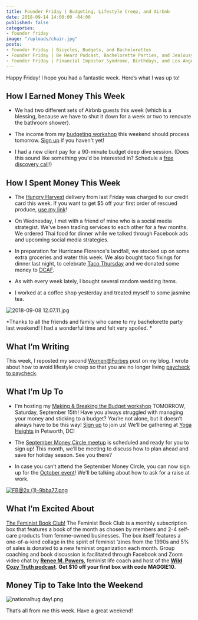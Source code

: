```yaml
---
title: Founder Friday | Budgeting, Lifestyle Creep, and Airbnb
date: 2018-09-14 14:00:00 -04:00
published: false
categories:
- founder friday
image: "/uploads/chair.jpg"
posts:
- Founder Friday | Bicycles, Budgets, and Bachelorettes
- Founder Friday | Be Heard Podcast, Bachelorette Parties, and Jealousy
- Founder Friday | Financial Impostor Syndrome, Birthdays, and Los Angeles
---
```


Happy Friday! I hope you had a fantastic week. Here’s what I was up to!

## **How I Earned Money This Week**

* We had two different sets of Airbnb guests this week (which is a blessing, because we have to shut it down for a week or two to renovate the bathroom shower).

* The income from my [budgeting workshop](https://www.eventbrite.com/e/making-breaking-the-budget-workshop-tickets-48317128833) this weekend should process tomorrow. [Sign up](https://www.eventbrite.com/e/making-breaking-the-budget-workshop-tickets-48317128833) if you haven't yet!

* I had a new client pay for a 90-minute budget deep dive session. (Does this sound like something you'd be interested in? Schedule a [free discovery call](https://maggiegermanofinancialcoaching.as.me/discovery)!)

## **How I Spent Money This Week**

* The [Hungry Harvest](https://www.hungryharvest.net/) delivery from last Friday was charged to our credit card this week. If you want to get $5 off your first order of rescued produce, [use my link](http://hharvest.net/m5didTk)!

* On Wednesday, I met with a friend of mine who is a social media strategist. We've been trading services to each other for a few months. We ordered Thai food for dinner while we talked through Facebook ads and upcoming social media strategies.

* In preparation for Hurricane Florence's landfall, we stocked up on some extra groceries and water this week. We also bought taco fixings for dinner last night, to celebrate [Taco Thursday](https://dcabortionfund.org/events/) and we donated some money to [DCAF](https://dcabortionfund.org/).

* As with every week lately, I bought several random wedding items. 

* I worked at a coffee shop yesterday and treated myself to some jasmine tea.

![2018-09-08 12.07.11.jpg](/uploads/2018-09-08%2012.07.11.jpg)

*Thanks to all the friends and family who came to my bachelorette party last weekend! I had a wonderful time and felt very spoiled. *

## **What I’m Writing**

This week, I reposted my second [Women@Forbes](https://www.forbes.com/sites/maggiegermano) post on my blog. I wrote about how to avoid lifestyle creep so that you are no longer living [paycheck to paycheck](https://www.maggiegermano.com/blog/5-ways-to-stop-living-paycheck-to-paycheck/).

## **What I’m Up To**

* I'm hosting my [Making & Breaking the Budget workshop](https://www.eventbrite.com/e/making-breaking-the-budget-workshop-tickets-48317128833) TOMORROW, Saturday, September 15th! Have you always struggled with managing your money and sticking to a budget? You’re not alone, but it doesn’t always have to be this way! [Sign up](https://www.eventbrite.com/e/making-breaking-the-budget-workshop-tickets-48317128833) to join us! We’ll be gathering at [Yoga Heights](https://yogaheightsdc.com/) in Petworth, DC!

* The [September Money Circle meetup](https://www.maggiegermano.com/events/starting-early-planning-and-saving-for-holiday-spending/) is scheduled and ready for you to sign up! This month, we’ll be meeting to discuss how to plan ahead and save for holiday season. See you there?

* In case you can’t attend the September Money Circle, you can now sign up for the [October event](https://www.maggiegermano.com/events/how-to-ask-for-a-raise/)! We'll be talking about how to ask for a raise at work.

[![FB@2x (1)-9bba77.png](/uploads/FB@2x%20(1)-9bba77.png)](https://www.eventbrite.com/e/making-breaking-the-budget-workshop-tickets-48317128833)

## **What I’m Excited About**

[The Feminist Book Club!](https://www.feministbookclub.com/) The Feminist Book Club is a monthly subscription box that features a book of the month as chosen by members and 2-4 self-care products from femme-owned businesses. The box itself features a one-of-a-kind collage in the spirit of feminist ‘zines from the 1990s and 5% of sales is donated to a new feminist organization each month. Group coaching and book discussion is facilitated through Facebook and Zoom video chat by **[Renee M. Powers](https://www.wildcozytruth.com/about)**, feminist life coach and host of the **[Wild Cozy Truth podcast](https://www.wildcozytruth.com/essays)**. **Get $10 off your first box with code MAGGIE10**.

## **Money Tip to Take Into the Weekend**

![nationalhug day!.png](/uploads/nationalhug%20day!.png)

That’s all from me this week. Have a great weekend!